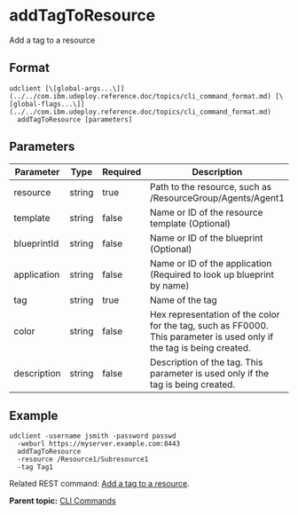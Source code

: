 # addTagToResource

Add a tag to a resource

## Format

```
udclient [\[global-args...\]](../../com.ibm.udeploy.reference.doc/topics/cli_command_format.md) [\[global-flags...\]](../../com.ibm.udeploy.reference.doc/topics/cli_command_format.md)
  addTagToResource [parameters]
```

## Parameters

|Parameter|Type|Required|Description|
|---------|----|--------|-----------|
|resource|string|true|Path to the resource, such as /ResourceGroup/Agents/Agent1|
|template|string|false|Name or ID of the resource template \(Optional\)|
|blueprintId|string|false|Name or ID of the blueprint \(Optional\)|
|application|string|false|Name or ID of the application \(Required to look up blueprint by name\)|
|tag|string|true|Name of the tag|
|color|string|false|Hex representation of the color for the tag, such as FF0000. This parameter is used only if the tag is being created.|
|description|string|false|Description of the tag. This parameter is used only if the tag is being created.|

## Example

```
udclient -username jsmith -password passwd 
  -weburl https://myserver.example.com:8443
  addTagToResource
  -resource /Resource1/Subresource1
  -tag Tag1
```

Related REST command: [Add a tag to a resource](rest_cli_resource_tag_put.md).

**Parent topic:** [CLI Commands](../../com.ibm.udeploy.reference.doc/topics/cli_commands.md)

